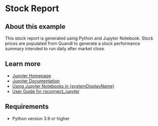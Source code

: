 # Stock Report

## About this example

This stock report is generated using Python and Jupyter Notebook. Stock prices are populated from Quandl to generate a stock performance summary intended to run daily after market close.


## Learn more

* [Jupyter Homepage](https://jupyter.org/)
* [Jupyter Documentation](https://jupyter.org/documentation)
* [Using Jupyter Notebooks in {systemDisplayName}](https://docs.posit.co/connect/user/jupyter-notebook/)
* [User Guide for rsconnect_jupyter](https://docs.posit.co/rsconnect-jupyter/)

## Requirements

* Python version 3.9 or higher

<!-- NOTE: this file is generated -->
